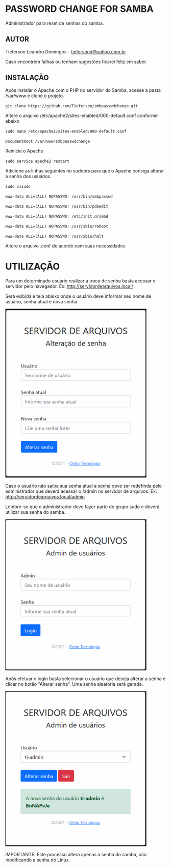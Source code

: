 # PASSWORD CHANGE FOR SAMBA

Administrador para reset de senhas do samba.

## AUTOR

Tieferson Leandro Domingos - <tiefersond@yahoo.com.br>

Caso encontrem falhas ou tenham sugestões ficarei feliz em saber.

## INSTALAÇÃO

Após instalar o Apache com o PHP no servidor do Samba, acesse a pasta /var/www e clone o projeto.

`git clone https://github.com/Tieferson/smbpasswdchange.git`

Altere o arquivo /etc/apache2/sites-enabled/000-default.conf conforme abaixo


`sudo nano /etc/apache2/sites-enabled/000-default.conf`


`DocumentRoot /var/www/smbpasswdchange`

Reinicie o Apache

`sudo service apache2 restart`

Adicione as linhas seguintes no sudoers para que o Apache consiga alterar a senha dos usuários.

`sudo visudo`

`www-data ALL=(ALL) NOPASSWD: /usr/bin/smbpasswd`

`www-data ALL=(ALL) NOPASSWD: /usr/bin/pdbedit`

`www-data ALL=(ALL) NOPASSWD: /etc/init.d/smbd`

`www-data ALL=(ALL) NOPASSWD: /usr/sbin/reboot`

`www-data ALL=(ALL) NOPASSWD: /usr/sbin/halt`


Altere o arquivo .conf de acordo com suas necessidades

# UTILIZAÇÃO

Para um determinado usuário realizar a troca de senha basta acessar o servidor pelo navegador. Ex: http://servidordearquivos.local/

Será exibida e tela abaixo onde o usuário deve informar seu nome de usuário, senha atual e nova senha.

![Change pass screen](https://github.com/Tieferson/smbpasswdchange/blob/main/screenshots/user-pass-reset.png)

Caso o usuário não saiba sua senha atual a senha deve ser redefinda pelo administrador que deverá acessar o /admin no servidor de arquivos. Ex: http://servidordearquivos.local/admin

Lembre-se que o administrador deve fazer parte do grupo sudo e deverá utilizar sua senha do samba.

![Admin login](https://github.com/Tieferson/smbpasswdchange/blob/main/screenshots/admin-login.png)

Após efetuar o login basta selecionar o usuário que deseja alterar a senha e clicar no botão "Alterar senha". Uma senha aleatória será gerada.

![Admin Reset Passwd](https://github.com/Tieferson/smbpasswdchange/blob/main/screenshots/admin-user-reset-pass.png)

IMPORTANTE: Este processo altera apenas a senha do samba, não modificando a senha do Linux.